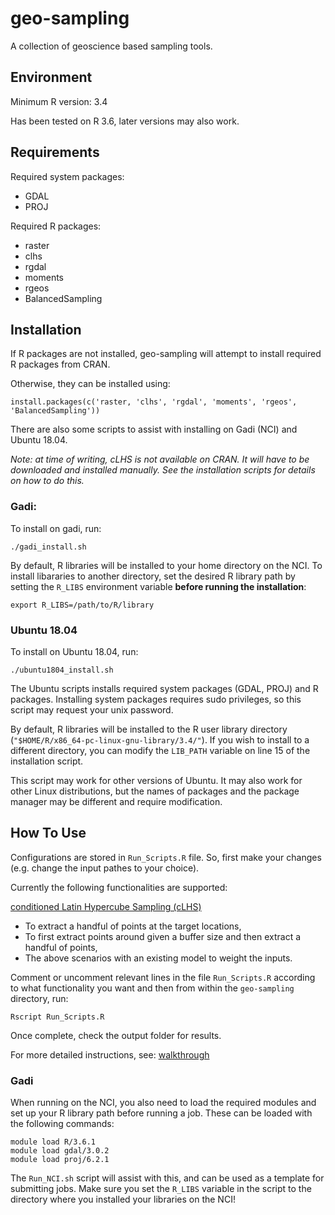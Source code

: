 # geo-sampling
A collection of geoscience based sampling tools.

## Environment 
Minimum R version: 3.4

Has been tested on R 3.6, later versions may also work.

## Requirements
Required system packages:
- GDAL
- PROJ

Required R packages:
- raster
- clhs
- rgdal
- moments
- rgeos
- BalancedSampling

## Installation
If R packages are not installed, geo-sampling will attempt to install required R packages from CRAN.

Otherwise, they can be installed using:

`install.packages(c('raster, 'clhs', 'rgdal', 'moments', 'rgeos', 'BalancedSampling'))`

There are also some scripts to assist with installing on Gadi (NCI) and Ubuntu 18.04.

*Note: at time of writing, cLHS is not available on CRAN. It will have to be downloaded and 
installed manually. See the installation scripts for details on how to do this.*

### Gadi:
To install on gadi, run:

`./gadi_install.sh`

By default, R libraries will be installed to your home directory on the NCI. To install 
libararies to another directory, set the desired R library path by setting the `R_LIBS` environment 
variable **before running the installation**:

`export R_LIBS=/path/to/R/library`

### Ubuntu 18.04
To install on Ubuntu 18.04, run:

`./ubuntu1804_install.sh`

The Ubuntu scripts installs required system packages (GDAL, PROJ) and R packages. Installing 
system packages requires sudo privileges, so this script may request your unix password.

By default, R libraries will be installed to the R user library directory 
(`"$HOME/R/x86_64-pc-linux-gnu-library/3.4/"`). If you wish to install to a different directory,
you can modify the `LIB_PATH` variable on line 15 of the installation script.

This script may work for other versions of Ubuntu. It may also work for other Linux distributions, but the
names of packages and the package manager may be different and require modification.

## How To Use
Configurations are stored in `Run_Scripts.R` file. So, first make your changes (e.g. change the input pathes to your choice).
 
Currently the following functionalities are supported:

<a href="http://www.sciencedirect.com/science/article/pii/S009830040500292X"> conditioned Latin Hypercube Sampling (cLHS) </a>
- To extract a handful of points at the target locations, </li>
- To first extract points around given a buffer size and then extract a handful of points, </li>
- The above scenarios with an existing model to weight the inputs. </li>

Comment or uncomment relevant lines in the file `Run_Scripts.R` according to what functionality you 
want and then from within the `geo-sampling` directory, run:

`Rscript Run_Scripts.R`

Once complete, check the output folder for results.

For more detailed instructions, see: <a href="https://github.com/GeoscienceAustralia/geo-sampling/blob/master/GeoSampling_Walkthrough.pdf"> walkthrough </a>

### Gadi
When running on the NCI, you also need to load the required modules and set up your R library path
before running a job. These can be loaded with the following commands:

```
module load R/3.6.1
module load gdal/3.0.2
module load proj/6.2.1
```

The `Run_NCI.sh` script will assist with this, and can be used as a template for submitting jobs.
Make sure you set the `R_LIBS` variable in the script to the directory where you installed your
libraries on the NCI!
